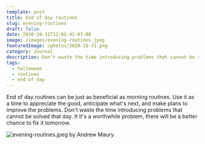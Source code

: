 ```yaml
---
template: post
title: End of day routines
slug: evening-routines
draft: false
date: 2020-10-31T12:01:41-07:00
image: /images/evening-routines.jpeg
featuredImage: /photos/2020-10-31.png
category: Journal
description: Don't waste the time introducing problems that cannot be solved that day. It it's a worthwhile problem, there will be a better chance to fix it tomorrow. 
tags:
  - halloween
  - routines
  - end of day
---
```

End of day routines can be just as beneficial as morning routines. Use it as a time to appreciate the good, anticipate what's next, and make plans to improve the problems. Don't waste the time introducing problems that cannot be solved that day. It it's a worthwhile problem, there will be a better chance to fix it tomorrow.

![evening-routines.jpeg by Andrew Maury](/images/evening-routines.jpeg)
